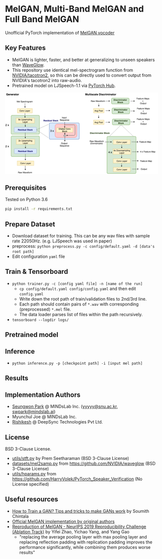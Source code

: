 # MelGAN, Multi-Band MelGAN and Full Band MelGAN
Unofficial PyTorch implementation of [MelGAN vocoder](https://arxiv.org/abs/1910.06711)

## Key Features

- MelGAN is lighter, faster, and better at generalizing to unseen speakers than [WaveGlow](https://github.com/NVIDIA/waveglow).
- This repository use identical mel-spectrogram function from [NVIDIA/tacotron2](https://github.com/NVIDIA/tacotron2), so this can be directly used to convert output from NVIDIA's tacotron2 into raw-audio.
- Pretrained model on LJSpeech-1.1 via [PyTorch Hub](https://pytorch.org/hub).

![](./assets/gd.png)

## Prerequisites

Tested on Python 3.6
```bash
pip install -r requirements.txt
```

## Prepare Dataset

- Download dataset for training. This can be any wav files with sample rate 22050Hz. (e.g. LJSpeech was used in paper)
- preprocess: `python preprocess.py -c config/default.yaml -d [data's root path]`
- Edit configuration `yaml` file

## Train & Tensorboard

- `python trainer.py -c [config yaml file] -n [name of the run]`
  - `cp config/default.yaml config/config.yaml` and then edit `config.yaml`
  - Write down the root path of train/validation files to 2nd/3rd line.
  - Each path should contain pairs of `*.wav` with corresponding (preprocessed) `*.mel` file.
  - The data loader parses list of files within the path recursively.
- `tensorboard --logdir logs/`

## Pretrained model



## Inference

- `python inference.py -p [checkpoint path] -i [input mel path]`

## Results




## Implementation Authors

- [Seungwon Park](http://swpark.me) @ MINDsLab Inc. (yyyyy@snu.ac.kr, swpark@mindslab.ai)
- Myunchul Joe @ MINDsLab Inc.
- [Rishikesh](https://github.com/rishikksh20) @ DeepSync Technologies Pvt Ltd.

## License

BSD 3-Clause License.

- [utils/stft.py](./utils/stft.py) by Prem Seetharaman (BSD 3-Clause License)
- [datasets/mel2samp.py](./datasets/mel2samp.py) from https://github.com/NVIDIA/waveglow (BSD 3-Clause License)
- [utils/hparams.py](./utils/hparams.py) from https://github.com/HarryVolek/PyTorch_Speaker_Verification (No License specified)

## Useful resources

- [How to Train a GAN? Tips and tricks to make GANs work](https://github.com/soumith/ganhacks) by Soumith Chintala
- [Official MelGAN implementation by original authors](https://github.com/descriptinc/melgan-neurips)
- [Reproduction of MelGAN - NeurIPS 2019 Reproducibility Challenge (Ablation Track)](https://openreview.net/pdf?id=9jTbNbBNw0) by Yifei Zhao, Yichao Yang, and Yang Gao
  - "replacing the average pooling layer with max pooling layer and replacing reflection padding with replication padding improves the performance significantly, while combining them produces worse results"
